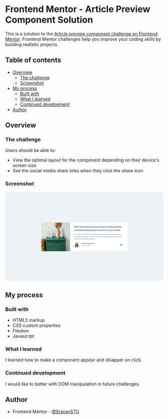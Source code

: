 # Frontend Mentor - Article Preview Component Solution

This is a solution to the [Article preview component challenge on Frontend Mentor](https://www.frontendmentor.io/challenges/article-preview-component-dYBN_pYFT). Frontend Mentor challenges help you improve your coding skills by building realistic projects. 

## Table of contents

- [Overview](#overview)
  - [The challenge](#the-challenge)
  - [Screenshot](#screenshot)
- [My process](#my-process)
  - [Built with](#built-with)
  - [What I learned](#what-i-learned)
  - [Continued development](#continued-development)
- [Author](#author)

## Overview

### The challenge

Users should be able to:

- View the optimal layout for the component depending on their device's screen size
- See the social media share links when they click the share icon

### Screenshot

![](./design/article-preview-component-design.png)

## My process

### Built with

- HTML5 markup
- CSS custom properties
- Flexbox
- Javascript

### What I learned

I learned how to make a component appear and disapper on click.

### Continued development

I would like to better with DOM manipulation in future challenges.

## Author

- Frontend Mentor - [@SravanSTG](https://www.frontendmentor.io/profile/SravanSTG)
